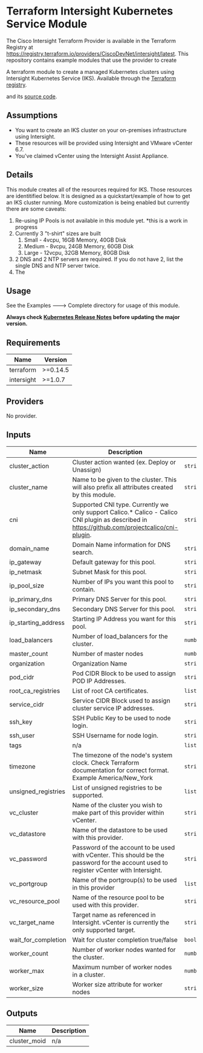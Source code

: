 # Terraform Intersight Kubernetes Service Module

The Cisco Intersight Terraform Provider is available in the Terraform Registry at https://registry.terraform.io/providers/CiscoDevNet/intersight/latest.  This repository contains example modules that use the provider to create 

A terraform module to create a managed Kubernetes clusters using Intersight Kubernetes Service (IKS). Available through the [Terraform registry](https://registry.terraform.io/providers/CiscoDevNet/intersight/latest).
<!-- Inspired by and adapted from [this doc](https://registry.terraform.io/providers/CiscoDevNet/intersight/latest/docs) -->
and its [source code](https://github.com/CiscoDevNet/terraform-provider-intersight).


## Assumptions

* You want to create an IKS cluster on your on-premises infrastructure using Intersight.
* These resources will be provided using Intersight and VMware vCenter 6.7.
* You've claimed vCenter using the Intersight Assist Appliance.

## Details

This module creates all of the resources required for IKS.  Those resources are identitified below.  It is designed as a quickstart/example of how to get an IKS cluster running.  More customization is being enabled but currently there are some caveats:

1.  Re-using IP Pools is not available in this module yet.  *this is a work in progress
2.  Currently 3 "t-shirt" sizes are built
    1.  Small - 4vcpu, 16GB Memory, 40GB Disk
    2.  Medium - 8vcpu, 24GB Memory, 60GB Disk
    3.  Large - 12vcpu, 32GB Memory, 80GB Disk
3.  2 DNS and 2 NTP servers are required.  If you do not have 2, list the single DNS and NTP server twice.
4.  The 

## Usage

See the Examples ---> Complete directory for usage of this module.

**Always check [Kubernetes Release Notes](https://kubernetes.io/docs/setup/release/notes/) before updating the major version.**


<!-- BEGINNING OF PRE-COMMIT-TERRAFORM DOCS HOOK -->
## Requirements

| Name | Version |
|------|---------|
| terraform | >=0.14.5 |
| intersight | >=1.0.7 |

## Providers

No provider.

## Inputs

| Name | Description | Type | Default | Required |
|------|-------------|------|---------|:--------:|
| cluster\_action | Cluster action wanted (ex. Deploy or Unassign) | `string` | `"Unassign"` | no |
| cluster\_name | Name to be given to the cluster.  This will also prefix all attributes created by this module. | `string` | n/a | yes |
| cni | Supported CNI type. Currently we only support Calico.\* Calico - Calico CNI plugin as described in https://github.com/projectcalico/cni-plugin. | `string` | `"Calico"` | no |
| domain\_name | Domain Name information for DNS search. | `string` | n/a | yes |
| ip\_gateway | Default gateway for this pool. | `string` | n/a | yes |
| ip\_netmask | Subnet Mask for this pool. | `string` | n/a | yes |
| ip\_pool\_size | Number of IPs you want this pool to contain. | `string` | n/a | yes |
| ip\_primary\_dns | Primary DNS Server for this pool. | `string` | n/a | yes |
| ip\_secondary\_dns | Secondary DNS Server for this pool. | `string` | `""` | no |
| ip\_starting\_address | Starting IP Address you want for this pool. | `string` | n/a | yes |
| load\_balancers | Number of load\_balancers for the cluster. | `number` | `3` | no |
| master\_count | Number of master nodes | `number` | `1` | no |
| organization | Organization Name | `string` | `"default"` | no |
| pod\_cidr | Pod CIDR Block to be used to assign POD IP Addresses. | `string` | `"100.65.0.0/16"` | no |
| root\_ca\_registries | List of root CA certificates. | `list(string)` | `[]` | no |
| service\_cidr | Service CIDR Block used to assign cluster service IP addresses. | `string` | `"100.64.0.0/24"` | no |
| ssh\_key | SSH Public Key to be used to node login. | `string` | n/a | yes |
| ssh\_user | SSH Username for node login. | `string` | n/a | yes |
| tags | n/a | `list(map(string))` | `[]` | no |
| timezone | The timezone of the node's system clock.  Check Terraform documentation for correct format.  Example America/New\_York | `string` | n/a | yes |
| unsigned\_registries | List of unsigned registries to be supported. | `list(string)` | `[]` | no |
| vc\_cluster | Name of the cluster you wish to make part of this provider within vCenter. | `string` | n/a | yes |
| vc\_datastore | Name of the datastore to be used with this provider. | `string` | n/a | yes |
| vc\_password | Password of the account to be used with vCenter.  This should be the password for the account used to register vCenter with Intersight. | `string` | n/a | yes |
| vc\_portgroup | Name of the portgroup(s) to be used in this provider | `list(string)` | n/a | yes |
| vc\_resource\_pool | Name of the resource pool to be used with this provider. | `string` | `""` | no |
| vc\_target\_name | Target name as referenced in Intersight.  vCenter is currently the only supported target. | `string` | n/a | yes |
| wait\_for\_completion | Wait for cluster completion true/false | `bool` | `false` | no |
| worker\_count | Number of worker nodes wanted for the cluster. | `number` | `2` | no |
| worker\_max | Maximum number of worker nodes in a cluster. | `number` | `50` | no |
| worker\_size | Worker size attribute for worker nodes | `string` | n/a | yes |

## Outputs

| Name | Description |
|------|-------------|
| cluster\_moid | n/a |

<!-- END OF PRE-COMMIT-TERRAFORM DOCS HOOK -->